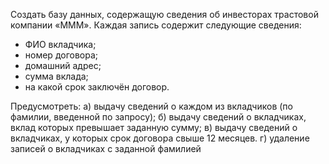 Создать базу данных, содержащую сведения об инвесторах трастовой компании «MMM». Каждая запись содержит следующие сведения:
- ФИО вкладчика;
-	номер договора;
-	домашний адрес;
-	сумма вклада;
-	на какой срок заключён договор.

Предусмотреть:
а) выдачу сведений о каждом из вкладчиков (по фамилии, введенной по запросу);
б) выдачу сведений о вкладчиках, вклад которых превышает заданную сумму;
в) выдачу сведений о вкладчиках, у которых срок договора свыше 12 месяцев.
г) удаление записей о вкладчиках с заданной фамилией
